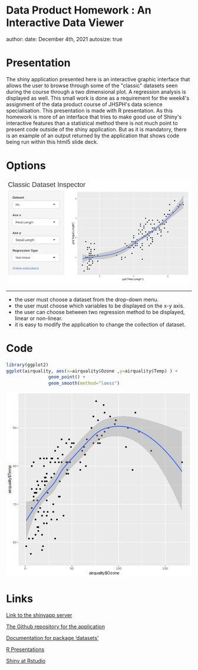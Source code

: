
Data Product Homework : An Interactive Data Viewer
========================================================
author: 
date: December 4th, 2021
autosize: true


Presentation
========================================================
The shiny application presented here is an interactive graphic interface that allows the user to browse through some of the "classic" datasets seen during the course through a two dimensional plot. A regression analysis is displayed as well. This small work is done as a requirement for the week4's assignment of the data product course of JHSPH's data science specialisation. This presentation is made with R presentation. As this homework is more of an interface that tries to make good use of Shiny's interactive features than a statistical method there is not much point to present code outside of the shiny application. But as it is mandatory, there is an example of an output returned by the application that shows code being run within this html5 slide deck.


Options
========================================================
![title](data_inspector_screenshot.png)
***
- the user must choose a dataset from the drop-down menu.  
- the user must choose which variables to be displayed on the x-y axis.  
- the user can choose between two regression method to be displayed, linear or non-linear.  
- it is easy to modify the application to change the collection of dataset.  

Code
========================================================




```r
library(ggplot2)
ggplot(airquality, aes(x=airquality$Ozone ,y=airquality$Temp) ) + 
                geom_point() +  
                geom_smooth(method="loess")
```

![plot of chunk unnamed-chunk-1](data_inspector_pitch.Rmd-figure/unnamed-chunk-1-1.png)

Links
========================================================  

[Link to the shinyapp server](https://tapewormer.shinyapps.io/data_inspector/)  

[The Github repository for the application](https://github.com/Tapewormer/Data_Product_Week4)  

[Documentation for package ‘datasets’](https://stat.ethz.ch/R-manual/R-devel/library/datasets/html/00Index.html)

[R Presentations](https://support.rstudio.com/hc/en-us/articles/200486468)

[Shiny at Rstudio](https://shiny.rstudio.com/)


